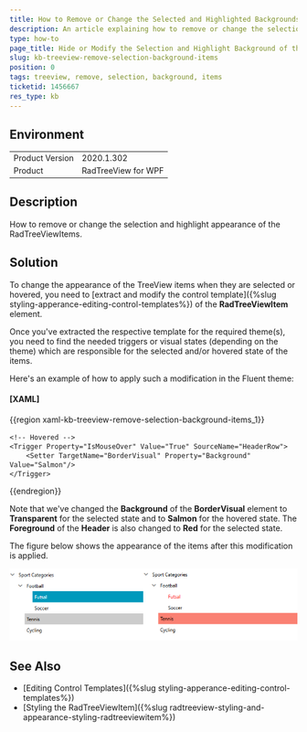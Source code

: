```yaml
---
title: How to Remove or Change the Selected and Highlighted Backgrounds of the RadTreeViewItems
description: An article explaining how to remove or change the selection and mouse-over backgrounds of the RadTreeViewItems.
type: how-to
page_title: Hide or Modify the Selection and Highlight Background of the TreeView Items
slug: kb-treeview-remove-selection-background-items
position: 0
tags: treeview, remove, selection, background, items
ticketid: 1456667
res_type: kb
---
```


## Environment
<table>
	<tbody>
		<tr>
			<td>Product Version</td>
			<td>2020.1.302</td>
		</tr>
		<tr>
			<td>Product</td>
			<td>RadTreeView for WPF</td>
		</tr>
	</tbody>
</table>

## Description

How to remove or change the selection and highlight appearance of the RadTreeViewItems.

## Solution

To change the appearance of the TreeView items when they are selected or hovered, you need to [extract and modify the control template]({%slug styling-apperance-editing-control-templates%}) of the **RadTreeViewItem** element. 

Once you've extracted the respective template for the required theme(s), you need to find the needed triggers or visual states (depending on the theme) which are responsible for the selected and/or hovered state of the items.

Here's an example of how to apply such a modification in the Fluent theme:

#### __[XAML]__

{{region xaml-kb-treeview-remove-selection-background-items_1}}
	<!-- IsSelected general setters -->
	<Trigger Property="IsSelected" Value="True">
		<Setter TargetName="Header" Property="Foreground" Value="Red"/>
		<Setter Property="mat:MaterialAssist.MouseOverBrush" Value="{telerik1:FluentResource ResourceKey=AccentMouseOverBrush}"/>
		<Setter TargetName="BorderVisual" Property="Background" Value="Transparent"/>
	</Trigger>

	<!-- Hovered -->
	<Trigger Property="IsMouseOver" Value="True" SourceName="HeaderRow">
		<Setter TargetName="BorderVisual" Property="Background" Value="Salmon"/>
	</Trigger>
{{endregion}}

Note that we've changed the **Background** of the **BorderVisual** element to **Transparent** for the selected state and to **Salmon** for the hovered state. The **Foreground** of the **Header** is also changed to **Red** for the selected state.

The figure below shows the appearance of the items after this modification is applied.

![RadTreeView items with modified selected and hovered states](images/kb-treeview-remove-selection-background-items-1.png)

## See Also
* [Editing Control Templates]({%slug styling-apperance-editing-control-templates%})
* [Styling the RadTreeViewItem]({%slug radtreeview-styling-and-appearance-styling-radtreeviewitem%})
